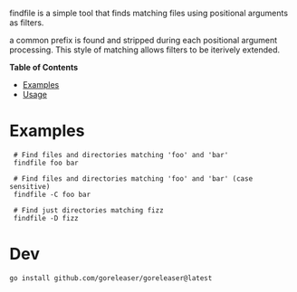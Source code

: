 findfile is a simple tool that finds matching files using positional arguments as filters.

a common prefix is found and stripped during each positional argument processing.
This style of matching allows filters to be iterively extended.

<!-- markdown-toc start - Don't edit this section. Run M-x markdown-toc-refresh-toc -->
**Table of Contents**

- [Examples](#examples)
- [Usage](#usage)

<!-- markdown-toc end -->


# Examples

     # Find files and directories matching 'foo' and 'bar'
     findfile foo bar

     # Find files and directories matching 'foo' and 'bar' (case sensitive)
     findfile -C foo bar
     
     # Find just directories matching fizz
     findfile -D fizz
     


# Dev


    go install github.com/goreleaser/goreleaser@latest

